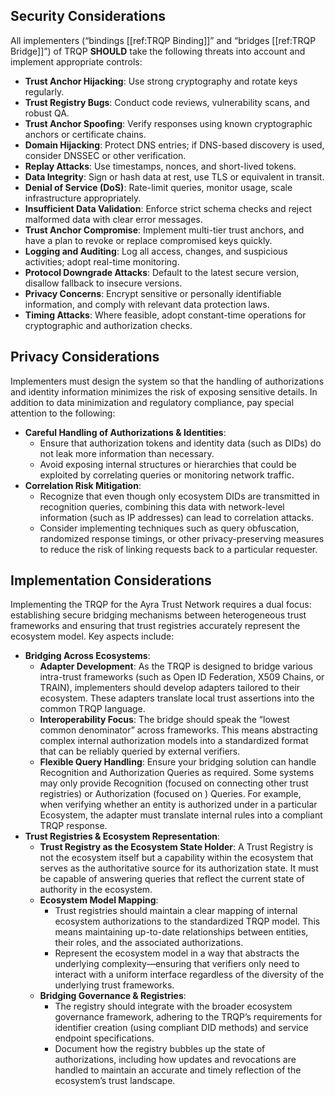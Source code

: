## Security Considerations

All implementers (“bindings [[ref:TRQP Binding]]” and “bridges [[ref:TRQP Bridge]]”) of TRQP **SHOULD** take the following threats into account and implement appropriate controls:

- **Trust Anchor Hijacking**: Use strong cryptography and rotate keys regularly.
- **Trust Registry Bugs**: Conduct code reviews, vulnerability scans, and robust QA.
- **Trust Anchor Spoofing**: Verify responses using known cryptographic anchors or certificate chains.
- **Domain Hijacking**: Protect DNS entries; if DNS-based discovery is used, consider DNSSEC or other verification.
- **Replay Attacks**: Use timestamps, nonces, and short-lived tokens.
- **Data Integrity**: Sign or hash data at rest, use TLS or equivalent in transit.
- **Denial of Service (DoS)**: Rate-limit queries, monitor usage, scale infrastructure appropriately.
- **Insufficient Data Validation**: Enforce strict schema checks and reject malformed data with clear error messages.
- **Trust Anchor Compromise**: Implement multi-tier trust anchors, and have a plan to revoke or replace compromised keys quickly.
- **Logging and Auditing**: Log all access, changes, and suspicious activities; adopt real-time monitoring.
- **Protocol Downgrade Attacks**: Default to the latest secure version, disallow fallback to insecure versions.
- **Privacy Concerns**: Encrypt sensitive or personally identifiable information, and comply with relevant data protection laws.
- **Timing Attacks**: Where feasible, adopt constant-time operations for cryptographic and authorization checks.

## Privacy Considerations

Implementers must design the system so that the handling of authorizations and identity information minimizes the risk of exposing sensitive details. In addition to data minimization and regulatory compliance, pay special attention to the following:

- **Careful Handling of Authorizations & Identities**:  
  - Ensure that authorization tokens and identity data (such as DIDs) do not leak more information than necessary.  
  - Avoid exposing internal structures or hierarchies that could be exploited by correlating queries or monitoring network traffic.
- **Correlation Risk Mitigation**:  
  - Recognize that even though only ecosystem DIDs are transmitted in recognition queries, combining this data with network-level information (such as IP addresses) can lead to correlation attacks.  
  - Consider implementing techniques such as query obfuscation, randomized response timings, or other privacy-preserving measures to reduce the risk of linking requests back to a particular requester.

## Implementation Considerations

Implementing the TRQP for the Ayra Trust Network requires a dual focus: establishing secure bridging mechanisms between heterogeneous trust frameworks and ensuring that trust registries accurately represent the ecosystem model. Key aspects include:

- **Bridging Across Ecosystems**:  
  - **Adapter Development**: As the TRQP is designed to bridge various intra-trust frameworks (such as Open ID Federation, X509 Chains, or TRAIN), implementers should develop adapters tailored to their ecosystem. These adapters translate local trust assertions into the common TRQP language.  
  - **Interoperability Focus**: The bridge should speak the “lowest common denominator” across frameworks. This means abstracting complex internal authorization models into a standardized format that can be reliably queried by external verifiers.
  - **Flexible Query Handling**: Ensure your bridging solution can handle Recognition and Authorization Queries as required. Some systems may only provide Recognition (focused on connecting other trust registries) or Authorization (focused on ) Queries. For example, when verifying whether an entity is authorized under in a particular Ecosystem, the adapter must translate internal rules into a compliant TRQP response.
- **Trust Registries & Ecosystem Representation**:  
  - **Trust Registry as the Ecosystem State Holder**: A Trust Registry is not the ecosystem itself but a capability within the ecosystem that serves as the authoritative source for its authorization state. It must be capable of answering queries that reflect the current state of authority in the ecosystem.
  - **Ecosystem Model Mapping**:  
    - Trust registries should maintain a clear mapping of internal ecosystem authorizations to the standardized TRQP model. This means maintaining up-to-date relationships between entities, their roles, and the associated authorizations.  
    - Represent the ecosystem model in a way that abstracts the underlying complexity—ensuring that verifiers only need to interact with a uniform interface regardless of the diversity of the underlying trust frameworks.
  - **Bridging Governance & Registries**:  
    - The registry should integrate with the broader ecosystem governance framework, adhering to the TRQP’s requirements for identifier creation (using compliant DID methods) and service endpoint specifications.  
    - Document how the registry bubbles up the state of authorizations, including how updates and revocations are handled to maintain an accurate and timely reflection of the ecosystem’s trust landscape.

